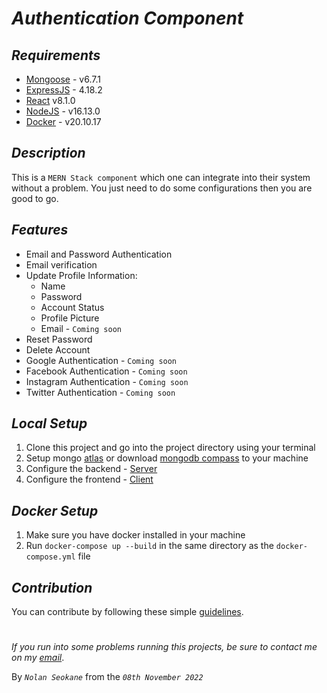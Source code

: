 # ***Authentication Component***

## ***Requirements***

- [Mongoose](https://mongoosejs.com/docs/) - v6.7.1
- [ExpressJS](https://expressjs.com/) - 4.18.2
- [React](https://reactjs.org/docs/create-a-new-react-app.html) v8.1.0
- [NodeJS](https://nodejs.org/en/) - v16.13.0
- [Docker](https://docs.docker.com/get-docker/) - v20.10.17

## ***Description***

This is a `MERN Stack component` which one can integrate into their system without a problem. You just need to do some configurations then you are good to go.

## ***Features***
- Email and Password Authentication
- Email verification
- Update Profile Information:
   * Name
   * Password
   * Account Status
   * Profile Picture
   * Email - `Coming soon`
- Reset Password
- Delete Account
- Google Authentication - `Coming soon`
- Facebook Authentication - `Coming soon`
- Instagram Authentication - `Coming soon`
- Twitter Authentication - `Coming soon`

## ***Local Setup***

1. Clone this project and go into the project directory using your terminal
2. Setup mongo [atlas](https://mongoosejs.com/docs/) or download [mongodb compass](https://mongoosejs.com/docs/) to your machine
3. Configure the backend - [Server](./server/README.md)
4. Configure the frontend - [Client](./client/README.md)

## ***Docker Setup***
1. Make sure you have docker installed in your machine
2. Run `docker-compose up --build` in the same directory as the `docker-compose.yml` file

## ***Contribution***
You can contribute by following these simple [guidelines](./.github/contribute_guidlines.md).

#

*If you run into some problems running this projects, be sure to contact me on my [email](mailto:kgotsonolan.dev@gmail.com)*.

By *`Nolan Seokane`* from the *`08th November 2022`*
